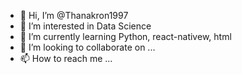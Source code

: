 - 👋 Hi, I’m @Thanakron1997
- 👀 I’m interested in Data Science
- 🌱 I’m currently learning Python, react-nativew, html
- 💞️ I’m looking to collaborate on ...
- 📫 How to reach me ...

<!---
Thanakron1997/Thanakron1997 is a ✨ special ✨ repository because its `README.md` (this file) appears on your GitHub profile.
You can click the Preview link to take a look at your changes.
--->
